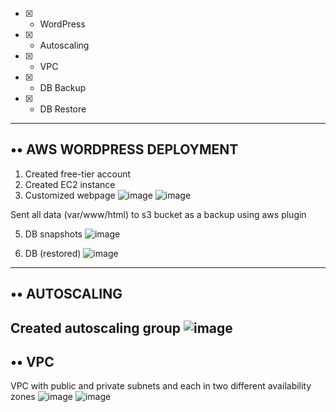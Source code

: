 

- [x] - WordPress
- [x] - Autoscaling
- [x] - VPC
- [x] - DB Backup
- [x] - DB Restore


--------
•• AWS WORDPRESS DEPLOYMENT
-------------
1. Created free-tier account
2. Created EC2 instance
4. Customized webpage
![image](https://user-images.githubusercontent.com/61839115/140954059-0b7603e0-d481-406e-bb3d-49165c7d69fb.png)
![image](https://user-images.githubusercontent.com/61839115/140954130-aec5772d-eb82-44e7-b530-27c43fe447f4.png)

Sent all data (var/www/html) to s3 bucket as a backup using aws plugin

5. DB snapshots
![image](https://user-images.githubusercontent.com/61839115/140954213-b3e2ea01-396a-484d-9673-ddb3f7cd37ca.png)

6. DB (restored)
![image](https://user-images.githubusercontent.com/61839115/140954287-f3a1a185-88b1-4174-879a-09aed7cb0537.png)

-----------------------
•• AUTOSCALING
--------------------
Created autoscaling group
![image](https://user-images.githubusercontent.com/61839115/141311570-b8a8883e-9f65-41a0-a838-12052c7e5099.png)
-----------------------
•• VPC
-----------------------
VPC with public and private subnets and each in two different availability zones
![image](https://user-images.githubusercontent.com/61839115/141308937-994aaee8-051f-4cdd-aba8-5c5de4c13be2.png)
![image](https://user-images.githubusercontent.com/61839115/141308957-640da51a-8c4d-4674-ab7f-39a0cf23a590.png)


